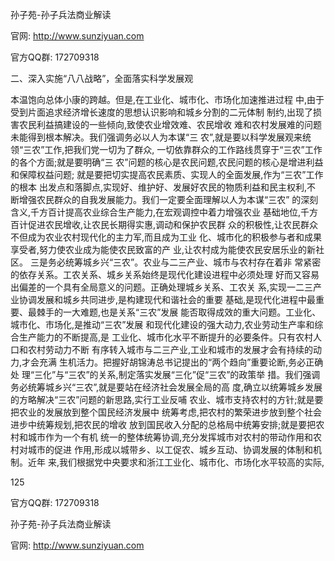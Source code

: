 孙子苑-孙子兵法商业解读

官网: http://www.sunziyuan.com

官方QQ群: 172709318

二、深入实施“八八战略”，全面落实科学发展观

本温饱向总体小康的跨越。但是,在工业化、城市化、市场化加速推进过程
中,由于受到片面追求经济增长速度的思想认识影响和城乡分割的二元体制
制约,出现了损害农民利益搞建设的一些倾向,致使农业增效难、农民增收
难和农村发展难的问题未能得到根本解决。我们强调务必以人为本谋“三
农”,就是要以科学发展观来统领“三农”工作,把我们党一切为了群众,
一切依靠群众的工作路线贯穿于“三农”工作的各个方面;就是要明确“三
农”问题的核心是农民问题,农民问题的核心是增进利益和保障权益问题;
就是要把切实提高农民素质、实现人的全面发展,作为“三农”工作的根本
出发点和落脚点,实现好、维护好、发展好农民的物质利益和民主权利,不
断增强农民群众的自我发展能力。我们一定要全面理解以人为本谋“三农”
的深刻含义,千方百计提高农业综合生产能力,在宏观调控中着力增强农业
基础地位,千方百计促进农民增收,让农民长期得实惠,调动和保护农民群
众的积极性,让农民群众不但成为农业农村现代化的主力军,而且成为工业
化、城市化的积极参与者和成果享受者,努力使农业成为能使农民致富的产
业,让农村成为能使农民安居乐业的新社区。
三是务必统筹城乡兴“三农”。农业与二三产业、城市与农村存在着非
常紧密的依存关系。工农关系、城乡关系始终是现代化建设进程中必须处理
好而又容易出偏差的一个具有全局意义的问题。正确处理城乡关系、工农关
系,实现一二三产业协调发展和城乡共同进步,是构建现代和谐社会的重要
基础,是现代化进程中最重要、最棘手的一大难题,也是关系“三农”发展
能否取得成效的重大问题。工业化、城市化、市场化,是推动“三农”发展
和现代化建设的强大动力,农业劳动生产率和综合生产能力的不断提高,是
工业化、城市化水平不断提升的必要条件。只有农村人口和农村劳动力不断
有序转入城市与二三产业,工业和城市的发展才会有持续的动力,才会充满
生机活力。把握好胡锦涛总书记提出的“两个趋向”重要论断,务必正确处
理“三化”与“三农”的关系,制定落实发展“三化”促“三农”的政策举
措。我们强调务必统筹城乡兴“三农”,就是要站在经济社会发展全局的高
度,确立以统筹城乡发展的方略解决“三农”问题的新思路,实行工业反哺
农业、城市支持农村的方针;就是要把农业的发展放到整个国民经济发展中
统筹考虑,把农村的繁荣进步放到整个社会进步中统筹规划,把农民的增收
放到国民收入分配的总格局中统筹安排;就是要把农村和城市作为一个有机
统一的整体统筹协调,充分发挥城市对农村的带动作用和农村对城市的促进
作用,形成以城带乡、以工促农、城乡互动、协调发展的体制和机制。近年
来,我们根据党中央要求和浙江工业化、城市化、市场化水平较高的实际,

125

官方QQ群: 172709318

孙子苑-孙子兵法商业解读

官网: http://www.sunziyuan.com